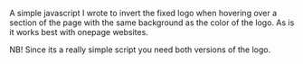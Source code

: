 A simple javascript I wrote to invert the fixed logo when hovering over a section of the page with the same background as the color of the logo.
As is it works best with onepage websites.

NB! Since its a really simple script you need both versions of the logo.